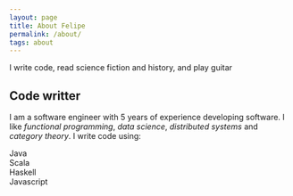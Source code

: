 ```yaml
---
layout: page
title: About Felipe
permalink: /about/
tags: about
---
```


I write code, read science fiction and history, and play guitar 


## Code writter

I am a software engineer with 5 years of experience developing software. I like _functional programming_, _data science_, _distributed systems_ and _category theory_. I write code using:

<div class="programming-languages">
    <div class="programming-language">
        <div class="icon-java big-icon"></div>
        <div class="programming-name">Java</div>
    </div>
    <div class="programming-language">
        <div class="icon-scala-alt big-icon"></div>
        <div class= "programming-name">Scala</div>
    </div>
    <div class="programming-language">
        <div class="icon-haskell big-icon"></div>
        <div class="programming-name">Haskell</div>        
    </div>
    <div class="programming-language">
        <div class="icon-javascript big-icon"></div>
        <div class="programming-name">Javascript</div>        
    </div>
</div>
